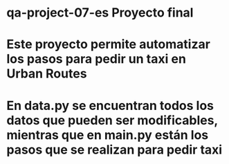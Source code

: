 # qa-project-07-es Proyecto final
# Este proyecto permite automatizar los pasos para pedir un taxi en Urban Routes
# En data.py se encuentran todos los datos que pueden ser modificables, mientras que en main.py están los pasos que se realizan para pedir taxi
